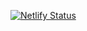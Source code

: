 [![Netlify Status](https://api.netlify.com/api/v1/badges/e3e4a750-e171-453d-a98d-3872f59cbe17/deploy-status)](https://app.netlify.com/sites/vb-react-hw-05-movies/deploys)
